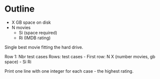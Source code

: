 # Outline

* X GB space on disk
* N movies
    * Si (space required)
    * Ri (IMDB rating)

Single best movie fitting the hard drive.

Row 1: Nbr test cases
Rows: test cases
    - First row: N X (number movies, gb space)
    - Si Ri

Print one line with one integer for each case - the highest rating.

    